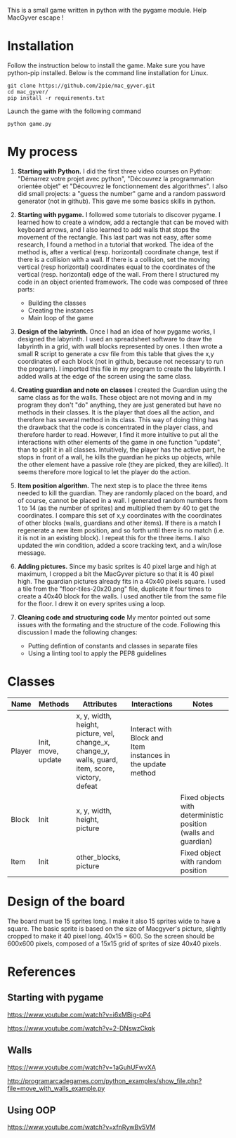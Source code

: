 This is a small game written in python with the pygame module. Help MacGyver escape !

# Installation

Follow the instruction below to install the game. Make sure you have python-pip installed. Below is the command line installation for Linux.

    git clone https://github.com/2pie/mac_gyver.git
    cd mac_gyver/
    pip install -r requirements.txt

Launch the game with the following command

    python game.py


# My process

1. **Starting with Python.**
I did the first three video courses on Python: "Démarrez votre projet avec python", "Découvrez la programmation orientée objet" et "Découvrez le fonctionnement des algorithmes". I also did small projects: a "guess the number" game and a random password generator (not in github). This gave me some basics skills in python. 

2. **Starting with pygame.**
I followed some tutorials to discover pygame. I learned how to create a window, add a rectangle that can be moved with keyboard arrows, and I also learned to add walls that stops the movement of the rectangle. 
This last part was not easy, after some research, I found a method in a tutorial that worked. The idea of the method is, after a vertical (resp. horizontal) coordinate change, test if there is a collision with a wall. If there is a collision, set the moving vertical (resp horizontal) coordinates equal to the coordinates of the vertical (resp. horizontal) edge of the wall. 
From there I structured my code in an object oriented framework. The code was composed of three parts:
    - Building the classes
    - Creating the instances
    - Main loop of the game

3. **Design of the labyrinth.** Once I had an idea of how pygame works, I designed the labyrinth. I used an spreadsheet software to draw the labyrinth in a grid, with wall blocks represented by ones. I then wrote a small R script to generate a csv file from this table that gives the x,y coordinates of each block (not in github,  because not necessary to run the program). I imported this file in my program to create the labyrinth. I added walls at the edge of the screen using the same class. 

4. **Creating guardian and note on classes** 
I created the Guardian using the same class as for the walls. These object are not moving and in my program they don't "do" anything, they are just generated but have no methods in their classes. It is the player that does all the action, and therefore has several method in its class. This way of doing thing has the drawback that the code is concentrated in the player class, and therefore harder to read. However, I find it more intuitive to put all the interactions with other elements of the game in one function "update", than to split it in all classes. Intuitively, the player has the active part, he stops in front of a wall, he kills the guardian he picks up objects, while the other element have a passive role (they are picked, they are killed). It seems therefore more logical to let the player do the action.

5. **Item position algorithm.** 
The next step is to place the three items needed to kill the guardian. They are randomly placed on the board, and of course, cannot be placed in a wall. I generated random numbers from 1 to 14 (as the number of sprites) and multiplied them by 40 to get the coordinates. I compare this set of x,y coordinates with the coordinates of other blocks (walls, guardians and other items). If there is a match I regenerate a new item position, and so forth until there is no match (i.e. it is not in an existing block). I repeat this for the three items.
I also updated the win condition, added a score tracking text, and a win/lose message.

6. **Adding pictures.**
Since my basic sprites is 40 pixel large and high at maximum, I cropped a bit the MacGyver picture so that it is 40 pixel high. The guardian pictures already fits in a 40x40 pixels square. I used a tile from the "floor-tiles-20x20.png" file, duplicate it four times to create a 40x40 block for the walls. I used another tile from the same file for the floor. I drew it on every sprites using a loop.

7. **Cleaning code and structuring code**
My mentor pointed out some issues with the formating and the structure of the code. Following this discussion I made the following changes:
    - Putting defintion of constants and classes in separate files
    - Using a linting tool to apply the PEP8 guidelines


# Classes

|Name|Methods|Attributes|Interactions|Notes| 
|------|---------|---------------------|---------------------|---------------------|
| Player        | Init, move, update|x, y, width, height, picture, vel, change_x, change_y, walls, guard, item, score, victory, defeat|Interact with Block and Item instances in the update method||
| Block|Init   |x, y, width, height, picture|| Fixed objects with deterministic position (walls and guardian)|
| Item|Init|other_blocks, picture|| Fixed object with random position |

# Design of the board
The board must be 15 sprites long. I make it also 15 sprites wide to have a square. The basic sprite is based on the size of Macgyver's picture, slightly cropped to make it 40 pixel long. 
40x15 = 600. So the screen should be 600x600 pixels, composed of a 15x15 grid of sprites of size 40x40 pixels.

# References

## Starting with pygame
https://www.youtube.com/watch?v=i6xMBig-pP4

https://www.youtube.com/watch?v=2-DNswzCkqk

## Walls
https://www.youtube.com/watch?v=1aGuhUFwvXA

http://programarcadegames.com/python_examples/show_file.php?file=move_with_walls_example.py


## Using OOP 
https://www.youtube.com/watch?v=xfnRywBv5VM


